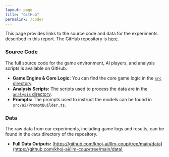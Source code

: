 ```yaml
---
layout: page
title: "GitHub"
permalink: /code/
---
```


This page provides links to the source code and data for the experiments described in this report. The GitHub repository is [here](https://github.com/khoj-ai/llm-coup).

### Source Code

The full source code for the game environment, AI players, and analysis scripts is available on GitHub.

*   **Game Engine & Core Logic:** You can find the core game logic in the [`src` directory](https://github.com/khoj-ai/llm-coup/tree/main/src).
*   **Analysis Scripts:** The scripts used to process the data are in the [`analysis` directory](https://github.com/khoj-ai/llm-coup/tree/main/analysis).
*   **Prompts:** The prompts used to instruct the models can be found in [`src/ai/PromptBuilder.ts`](https://github.com/khoj-ai/llm-coup/blob/main/src/ai/PromptBuilder.ts).

### Data

The raw data from our experiments, including game logs and results, can be found in the `data` directory of the repository.

*   **Full Data Outputs:** [https://github.com/khoj-ai/llm-coup/tree/main/data](https://github.com/khoj-ai/llm-coup/tree/main/data)
